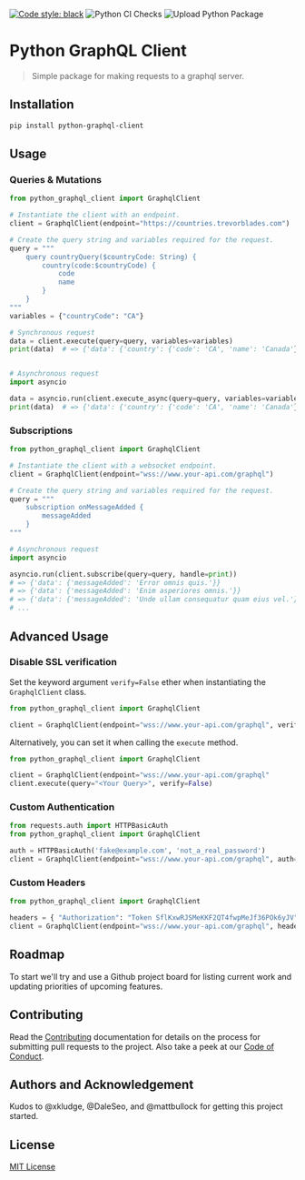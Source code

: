 [![Code style: black](https://img.shields.io/badge/code%20style-black-000000.svg)](https://github.com/psf/black)
![Python CI Checks](https://github.com/prodigyeducation/python-graphql-client/workflows/Python%20CI%20Checks/badge.svg)
![Upload Python Package](https://github.com/prodigyeducation/python-graphql-client/workflows/Upload%20Python%20Package/badge.svg)

# Python GraphQL Client

> Simple package for making requests to a graphql server.

<!-- Badges here. -->

## Installation

```bash
pip install python-graphql-client
```

## Usage

### Queries & Mutations

```py
from python_graphql_client import GraphqlClient

# Instantiate the client with an endpoint.
client = GraphqlClient(endpoint="https://countries.trevorblades.com")

# Create the query string and variables required for the request.
query = """
    query countryQuery($countryCode: String) {
        country(code:$countryCode) {
            code
            name
        }
    }
"""
variables = {"countryCode": "CA"}

# Synchronous request
data = client.execute(query=query, variables=variables)
print(data)  # => {'data': {'country': {'code': 'CA', 'name': 'Canada'}}}


# Asynchronous request
import asyncio

data = asyncio.run(client.execute_async(query=query, variables=variables))
print(data)  # => {'data': {'country': {'code': 'CA', 'name': 'Canada'}}}
```

### Subscriptions

```py
from python_graphql_client import GraphqlClient

# Instantiate the client with a websocket endpoint.
client = GraphqlClient(endpoint="wss://www.your-api.com/graphql")

# Create the query string and variables required for the request.
query = """
    subscription onMessageAdded {
        messageAdded
    }
"""

# Asynchronous request
import asyncio

asyncio.run(client.subscribe(query=query, handle=print))
# => {'data': {'messageAdded': 'Error omnis quis.'}}
# => {'data': {'messageAdded': 'Enim asperiores omnis.'}}
# => {'data': {'messageAdded': 'Unde ullam consequatur quam eius vel.'}}
# ...
```

## Advanced Usage

### Disable SSL verification

Set the keyword argument `verify=False` ether when instantiating the `GraphqlClient` class.

```py
from python_graphql_client import GraphqlClient

client = GraphqlClient(endpoint="wss://www.your-api.com/graphql", verify=False)
```

Alternatively, you can set it when calling the `execute` method.

```py
from python_graphql_client import GraphqlClient

client = GraphqlClient(endpoint="wss://www.your-api.com/graphql"
client.execute(query="<Your Query>", verify=False)
```

### Custom Authentication

```py
from requests.auth import HTTPBasicAuth
from python_graphql_client import GraphqlClient

auth = HTTPBasicAuth('fake@example.com', 'not_a_real_password')
client = GraphqlClient(endpoint="wss://www.your-api.com/graphql", auth=auth)
```

### Custom Headers
```py
from python_graphql_client import GraphqlClient

headers = { "Authorization": "Token SflKxwRJSMeKKF2QT4fwpMeJf36POk6yJV" }
client = GraphqlClient(endpoint="wss://www.your-api.com/graphql", headers=headers)
```

## Roadmap

To start we'll try and use a Github project board for listing current work and updating priorities of upcoming features.

## Contributing

Read the [Contributing](docs/CONTRIBUTING.md) documentation for details on the process for submitting pull requests to the project. Also take a peek at our [Code of Conduct](docs/CODE_OF_CONDUCT.md).

## Authors and Acknowledgement

Kudos to @xkludge, @DaleSeo, and @mattbullock for getting this project started.

## License

[MIT License](LICENSE)

